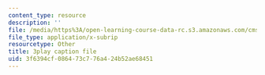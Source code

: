 ```yaml
---
content_type: resource
description: ''
file: /media/https%3A/open-learning-course-data-rc.s3.amazonaws.com/cms-608-game-design-fall-2010/3f6394cf086473c776a424b52ae68451_68563.srt
file_type: application/x-subrip
resourcetype: Other
title: 3play caption file
uid: 3f6394cf-0864-73c7-76a4-24b52ae68451
---
```


